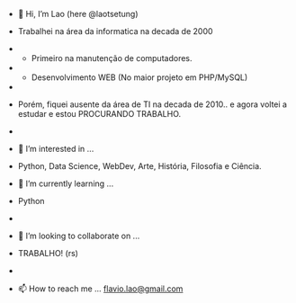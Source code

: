 - 👋 Hi, I’m Lao (here @laotsetung)
- Trabalhei na área da informatica na decada de 2000
- - Primeiro na manutenção de computadores.
- - Desenvolvimento WEB (No maior projeto em PHP/MySQL)
- 
- Porém, fiquei ausente da área de TI na decada de 2010.. e agora voltei a estudar e estou PROCURANDO TRABALHO.
-
- 👀 I’m interested in ...
- Python, Data Science, WebDev, Arte, História, Filosofia e Ciência.

- 🌱 I’m currently learning ...
- Python
- 
- 💞️ I’m looking to collaborate on ...
- TRABALHO! (rs)
- 
- 📫 How to reach me ...
flavio.lao@gmail.com
